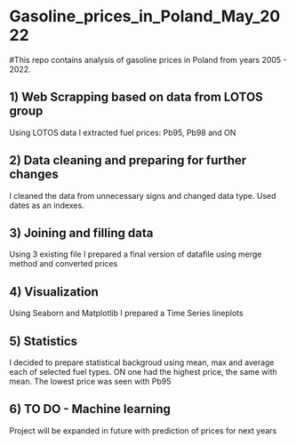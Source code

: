 # Gasoline_prices_in_Poland_May_2022
#This repo contains analysis of gasoline prices in Poland from years 2005 - 2022.

## 1) Web Scrapping based on data from LOTOS group
Using LOTOS data I extracted fuel prices: Pb95, Pb98 and ON

## 2) Data cleaning and preparing for further changes
I cleaned the data from unnecessary signs and changed data type. Used dates as an indexes.

## 3) Joining and filling data
Using 3 existing file I prepared a final version of datafile using merge method and converted prices

## 4) Visualization
Using Seaborn and Matplotlib I prepared a Time Series lineplots

## 5) Statistics
I decided to prepare statistical backgroud using mean, max and average each of selected fuel types. ON one had the highest price, the same with mean. The lowest price was seen with Pb95

## 6) TO DO - Machine learning
Project will be expanded in future with prediction of prices for next years

